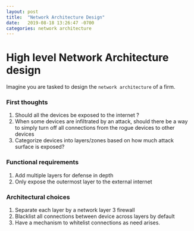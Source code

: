 ```yaml
---
layout: post
title:  "Network Architecture Design"
date:   2019-08-18 13:26:47 -0700
categories: network architecture
---
```

# High level Network Architecture design

Imagine you are tasked to design the `network architecture` of a firm. 

### First thoughts
1. Should all the devices be exposed to the internet ?
2. When some devices are infiltrated by an attack, should there be a way to simply turn off all connections from the rogue devices to other devices
3. Categorize devices into layers/zones based on how much attack surface is exposed? 


### Functional requirements
1. Add multiple layers for defense in depth
2. Only expose the outermost layer to the external internet

### Architectural choices
1. Separate each layer by a network layer 3 firewall
2. Blacklist all connections between device across layers by default
3. Have a mechanism to whitelist connections as need arises.

<!--
You’ll find this post in your `_posts` directory. Go ahead and edit it and re-build the site to see your changes. You can rebuild the site in many different ways, but the most common way is to run `jekyll serve`, which launches a web server and auto-regenerates your site when a file is updated.

To add new posts, simply add a file in the `_posts` directory that follows the convention `YYYY-MM-DD-name-of-post.ext` and includes the necessary front matter. Take a look at the source for this post to get an idea about how it works.

Jekyll also offers powerful support for code snippets:

{% highlight ruby %}
def print_hi(name)
  puts "Hi, #{name}"
end
print_hi('Tom')
#=> prints 'Hi, Tom' to STDOUT.
{% endhighlight %}

Check out the [Jekyll docs][jekyll-docs] for more info on how to get the most out of Jekyll. File all bugs/feature requests at [Jekyll’s GitHub repo][jekyll-gh]. If you have questions, you can ask them on [Jekyll Talk][jekyll-talk].

[jekyll-docs]: https://jekyllrb.com/docs/home
[jekyll-gh]:   https://github.com/jekyll/jekyll
[jekyll-talk]: https://talk.jekyllrb.com/
-->